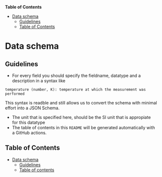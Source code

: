 <!-- START doctoc generated TOC please keep comment here to allow auto update -->
<!-- DON'T EDIT THIS SECTION, INSTEAD RE-RUN doctoc TO UPDATE -->
**Table of Contents**

- [Data schema](#data-schema)
  - [Guidelines](#guidelines)
  - [Table of Contents](#table-of-contents)

<!-- END doctoc generated TOC please keep comment here to allow auto update -->

# Data schema 

## Guidelines 

- For every field you should specify the fieldname, datatype and a description in a syntax like 
 
```
temperature (number, K): temperature at which the measurement was performed
```

This syntax is readble and still allows us to convert the schema with minimal effort into a JSON Schema.

- The unit that is specified here, should be the SI unit that is appropiate for this datatype
- The table of contents in this `README` will be generated automatically with a GitHub actions. 

<!-- START doctoc generated TOC please keep comment here to allow auto update -->
<!-- DON'T EDIT THIS SECTION, INSTEAD RE-RUN doctoc TO UPDATE -->
## Table of Contents 

- [Data schema](#data-schema)
  - [Guidelines](#guidelines)
  - [Table of contents](#table-of-contents)

<!-- END doctoc generated TOC please keep comment here to allow auto update -->


